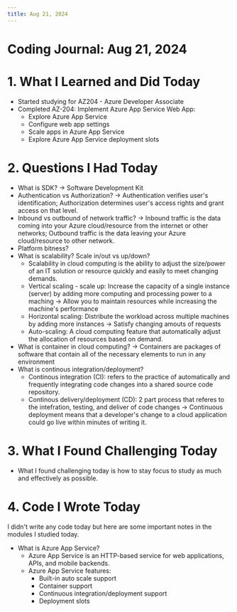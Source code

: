 ```yaml
---
title: Aug 21, 2024
---
```


# Coding Journal: Aug 21, 2024

# 1. What I Learned and Did Today
- Started studying for AZ204 - Azure Developer Associate
- Completed AZ-204: Implement Azure App Service Web App:
    - Explore Azure App Service
    - Configure web app settings
    - Scale apps in Azure App Service
    - Explore Azure App Service deployment slots

# 2. Questions I Had Today
- What is SDK? &rarr; Software Development Kit
- Authentication vs Authorization? &rarr; Authentication verifies user's identification; Authorization determines user's access rights and grant access on that level.
- Inbound vs outbound of network traffic? &rarr; Inbound traffic is the data coming into your Azure cloud/resource from the internet or other networks; Outbound traffic is the data leaving your Azure cloud/resource to other network.
- Platform bitness?
- What is scalability? Scale in/out vs up/down? 
    - Scalability in cloud computing is the ability to adjust the size/power of an IT solution or resource quickly and easily to meet changing demands.
    - Vertical scaling - scale up: Increase the capacity of a single instance (server) by adding more computing and processing power to a maching &rarr; Allow you to maintain resources while increasing the machine's performance
    - Horizontal scaling: Distribute the workload across multiple machines by adding more instances &rarr; Satisfy changing amouts of requests
    - Auto-scaling: A cloud computing feature that automatically adjust the allocation of resources based on demand.
- What is container in cloud computing? &rarr; Containers are packages of software that contain all of the necessary elements to run in any environment
- What is continous integration/deployment?
    - Continous integration (CI): refers to the practice of automatically and frequently integrating code changes into a shared source code repository.
    - Continous delivery/deployment (CD): 2 part process that referes to the intefration, testing, and deliver of code changes &rarr; Continuous deployment means that a developer's change to a cloud application could go live within minutes of writing it.

# 3. What I Found Challenging Today
- What I found challenging today is how to stay focus to study as much and effectively as possible.

# 4. Code I Wrote Today
I didn't write any code today but here are some important notes in the modules I studied today.
- What is Azure App Service? 
    - Azure App Service is an HTTP-based service for web applications, APIs, and mobile backends. 
    - Azure App Service features:  
        - Built-in auto scale support
        - Container support
        - Continuous integration/deployment support
        - Deployment slots
